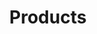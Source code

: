 ---
title: Products
layout: collection
permalink: /products/
collection: products
entries_layout: grid
classes: wide

sidebar: 
  nav: "products"
---